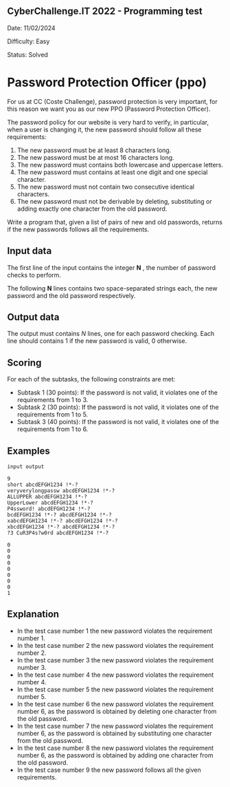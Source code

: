 ## CyberChallenge.IT 2022 - Programming test

Date: 11/02/2024

Difficulty: Easy

Status: Solved

# Password Protection Officer (ppo)

For us at CC (Coste Challenge), password protection is very important, for this reason we want you as
our new PPO (Password Protection Officer).

The password policy for our website is very hard to verify, in particular, when a user is changing it, the
new password should follow all these requirements:

1. The new password must be at least 8 characters long.
2. The new password must be at most 16 characters long.
3. The new password must contains both lowercase and uppercase letters.
4. The new password must contains at least one digit and one special character.
5. The new password must not contain two consecutive identical characters.
6. The new password must not be derivable by deleting, substituting or adding exactly one character
    from the old password.

Write a program that, given a list of pairs of new and old passwords, returns if the new passwords follows
all the requirements.

## Input data

The first line of the input contains the integer **N** , the number of password checks to perform.

The following **N** lines contains two space-separated strings each, the new password and the old password
respectively.

## Output data

The output must contains _N_ lines, one for each password checking. Each line should contains 1 if the
new password is valid, 0 otherwise.

## Scoring

For each of the subtasks, the following constraints are met:

- Subtask 1 (30 points): If the password is not valid, it violates one of the requirements from 1 to 3.
- Subtask 2 (30 points): If the password is not valid, it violates one of the requirements from 1 to 5.
- Subtask 3 (40 points): If the password is not valid, it violates one of the requirements from 1 to 6.


## Examples

```
input output
```
```
9
short abcdEFGH1234 !*-?
veryverylongpassw abcdEFGH1234 !*-?
ALLUPPER abcdEFGH1234 !*-?
UpperLower abcdEFGH1234 !*-?
P4ssword! abcdEFGH1234 !*-?
bcdEFGH1234 !*-? abcdEFGH1234 !*-?
xabcdEFGH1234 !*-? abcdEFGH1234 !*-?
xbcdEFGH1234 !*-? abcdEFGH1234 !*-?
?3 CuR3P4s?w0rd abcdEFGH1234 !*-?
```
```
0 
0 
0 
0 
0 
0 
0 
0
1
```

## Explanation

- In the test case number 1 the new password violates the requirement number 1.
- In the test case number 2 the new password violates the requirement number 2.
- In the test case number 3 the new password violates the requirement number 3.
- In the test case number 4 the new password violates the requirement number 4.
- In the test case number 5 the new password violates the requirement number 5.
- In the test case number 6 the new password violates the requirement number 6, as the password is
    obtained by deleting one character from the old password.
- In the test case number 7 the new password violates the requirement number 6, as the password is
    obtained by substituting one character from the old password.
- In the test case number 8 the new password violates the requirement number 6, as the password is
    obtained by adding one character from the old password.
- In the test case number 9 the new password follows all the given requirements.


